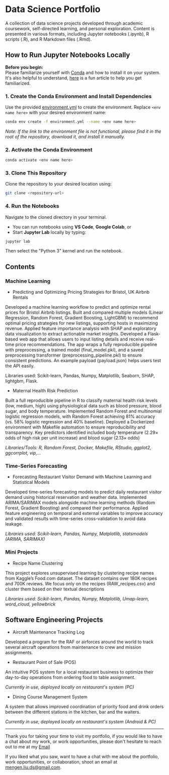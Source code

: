 # Data Science Portfolio

A collection of data science projects developed through academic coursework, self-directed learning, and personal exploration. Content is presented in various formats, including Jupyter notebooks (.ipynb), R scripts (.R), and R Markdown files (.Rmd).

## How to Run Jupyter Notebooks Locally

**Before you begin:**  
Please familiarize yourself with [Conda](https://docs.conda.io/projects/conda/en/latest/user-guide/install/index.html) and how to install it on your system.  
It's also helpful to understand, [here](https://medium.com/@pinareceaktan/what-is-this-virtual-environments-in-python-and-why-anyone-ever-needs-them-7e3e682f9d2) is a fun article to help you get familiarized.

### 1. Create the Conda Environment and Install Dependencies

Use the provided [environment.yml](./environment.yml) to create the environment. Replace `<env name here>` with your desired environment name:

```bash
conda env create -f environment.yml --name <env name here>
```

*Note: If the link to the environment file is not functional, please find it in the root of the repository, download it, and install it manually.*

### 2. Activate the Conda Environment

```bash
conda activate <env name here>
```

### 3. Clone This Repository

Clone the repository to your desired location using:

```bash
git clone <repository-url>
```

### 4. Run the Notebooks

Navigate to the cloned directory in your terminal.

- You can run notebooks using **VS Code**, **Google Colab**, or
- Start **Jupyter Lab** locally by typing:

```bash
jupyter lab
```

Then select the "Python 3" kernel and run the notebook.

## Contents

### Machine Learning

- Predicting and Optimizing Pricing Strategies for Bristol, UK Airbnb Rentals

Developed a machine learning workflow to predict and optimize rental prices for Bristol Airbnb listings. Built and compared multiple models (Linear Regression, Random Forest, Gradient Boosting, LightGBM) to recommend optimal pricing strategies for new listings, supporting hosts in maximizing revenue. Applied feature importance analysis with SHAP and exploratory data visualization to extract actionable market insights. Developed a Flask-based web app that allows users to input listing details and receive real-time price recommendations. The app wraps a fully reproducible pipeline with preprocessing, a trained model (final_model.pkl), and a saved preprocessing transformer (preprocessing_pipeline.pkl) to ensure consistent predictions. An example payload (payload.json) helps users test the API easily.

Libraries used: Scikit-learn, Pandas, Numpy, Matplotlib, Seaborn, SHAP, lightgbm, Flask.

- Maternal Health Risk Prediction

Built a full reproducible pipeline in R to classify maternal health risk levels (low, medium, high) using physiological data such as blood pressure, blood sugar, and body temperature. Implemented Random Forest and multinomial logistic regression models, with Random Forest achieving 81% accuracy (vs. 58% logistic regression and 40% baseline). Deployed a Dockerized environment with Makefile automation to ensure reproducibility and transparency. Key predictors identified included body temperature (2.29× odds of high risk per unit increase) and blood sugar (2.13× odds)

_Libraries/Tools: R, Random Forest, Docker, Makefile, RStudio, ggplot2, ggcorrplot, vip,..._

### Time-Series Forecasting

- Forecasting Restaurant Visitor Demand with Machine Learning and Statistical Models

Developed time-series forecasting models to predict daily restaurant visitor demand using historical reservation and weather data. Implemented ARIMA/SARIMAX models alongside machine learning methods (Random Forest, Gradient Boosting) and compared their performance. Applied feature engineering on temporal and external variables to improve accuracy and validated results with time-series cross-validation to avoid data leakage.

_Libraries used: Scikit-learn, Pandas, Numpy, Matplotlib, statsmodels (ARIMA, SARIMAX)_

### Mini Projects

- Recipe Name Clustering

This project explores unsupervised learning by clustering recipe names from Kaggle’s Food.com dataset. The dataset contains over 180K recipes and 700K reviews. We focus only on the recipes (RAW_recipes.csv) and cluster them based on their textual descriptions

_Libraries used: Scikit-learn, Pandas, Numpy, Matplotlib, Umap-learn, word_cloud, yellowbrick_

## Software Engineering Projects

- Aircraft Maintenance Tracking Log

Developed a program for the RAF or airforces around the world to track several aircraft operations from maintenance to crew and mission assignments.

- Restaurant Point of Sale (POS)

An intuitive POS system for a local restaurant business to optimize their day-to-day operations from ordering food to table assignment. 

_Currently in use, deployed locally on restaurant's system (PC)_

- Dining Course Management System

A system that allows improved coordination of priority food and drink orders between the different stations in the kitchen, bar and the waiters.

_Currently in use, deployed locally on restaurant's system (Android & PC)_

---

Thank you for taking your time to visit my portfolio, if you would like to have a chat about my work, or work opportunities, please don't hesitate to reach out to me at my [Email](mailto:mengen.liu.ds@gmail.com)

If you liked what you saw, want to have a chat with me about the portfolio, work opportunities, or collaboration, shoot an email at mengen.liu.ds@gmail.com.
